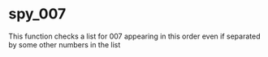 # spy_007
This function checks a list for 007 appearing in this order even if separated by some other numbers in the list

